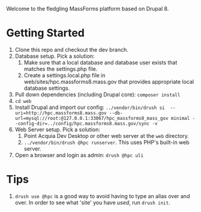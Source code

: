 Welcome to the fledgling MassForms platform based on Drupal 8.

Getting Started
==============
1. Clone this repo and checkout the dev branch.
1. Database setup. Pick a solution: 
    1. Make sure that a local database and database user exists that matches the settings.php file.
    1. Create a settings.local.php file in web/sites/hpc.massforms8.mass.gov that provides appropriate local database settings.
1. Pull down dependencies (including Drupal core): `composer install`
1. `cd web`
1. Install Drupal and import our config: `../vendor/bin/drush si  --uri=http://hpc.massforms8.mass.gov --db-url=mysql://root:@127.0.0.1:33067/hpc_massforms8_mass_gov minimal --config-dir=../config/hpc.massforms8.mass.gov/sync -v`
1. Web Server setup. Pick a solution: 
    1. Point Acquia Dev Desktop or other web server at the `web` directory.
    1. `../vendor/bin/drush @hpc runserver`. This uses PHP's built-in web server. 
1. Open a browser and login as admin: `drush @hpc uli`

Tips
==============
1. `drush use @hpc` is a good way to avoid having to type an alias over and over. In order to see what 'site' you have _used_, run `drush init`.